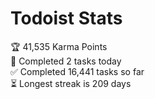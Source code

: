 
# Todoist Stats

<!-- TODO-IST:START -->
🏆  41,535 Karma Points           
🌸  Completed 2 tasks today           
✅  Completed 16,441 tasks so far           
⏳  Longest streak is 209 days
<!-- TODO-IST:END -->
